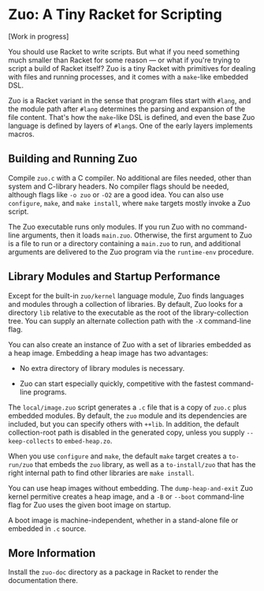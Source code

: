 Zuo: A Tiny Racket for Scripting
================================

[Work in progress]

You should use Racket to write scripts. But what if you need something
much smaller than Racket for some reason — or what if you're trying
to script a build of Racket itself? Zuo is a tiny Racket with
primitives for dealing with files and running processes, and it comes
with a `make`-like embedded DSL.

Zuo is a Racket variant in the sense that program files start with
`#lang`, and the module path after `#lang` determines the parsing and
expansion of the file content. That's how the `make`-like DSL is
defined, and even the base Zuo language is defined by layers of
`#lang`s. One of the early layers implements macros.


Building and Running Zuo
------------------------

Compile `zuo.c` with a C compiler. No additional are files needed,
other than system and C-library headers. No compiler flags should be
needed, although flags like `-o zuo` or `-O2` are a good idea. You can
also use `configure`, `make`, and `make install`, where `make` targets
mostly invoke a Zuo script.

The Zuo executable runs only modules. If you run Zuo with no
command-line arguments, then it loads `main.zuo`. Otherwise, the first
argument to Zuo is a file to run or a directory containing a
`main.zuo` to run, and additional arguments are delivered to the Zuo
program via the `runtime-env` procedure.


Library Modules and Startup Performance
---------------------------------------

Except for the built-in `zuo/kernel` language module, Zuo finds
languages and modules through a collection of libraries. By default,
Zuo looks for a directory `lib` relative to the executable as the root
of the library-collection tree. You can supply an alternate collection
path with the `-X` command-line flag.

You can also create an instance of Zuo with a set of libraries
embedded as a heap image. Embedding a heap image has two advantages:

 * No extra directory of library modules is necessary.

 * Zuo can start especially quickly, competitive with the fastest
   command-line programs.

The `local/image.zuo` script generates a `.c` file that is a copy of
`zuo.c` plus embedded modules. By default, the `zuo` module and its
dependencies are included, but you can specify others with `++lib`. In
addition, the default collection-root path is disabled in the
generated copy, unless you supply `--keep-collects` to
`embed-heap.zo`.

When you use `configure` and `make`, the default `make` target creates
a `to-run/zuo` that embeds the `zuo` library, as well as a
`to-install/zuo` that has the right internal path to find other
libraries are `make install`.

You can use heap images without embedding. The `dump-heap-and-exit`
Zuo kernel permitive creates a heap image, and a `-B` or `--boot`
command-line flag for Zuo uses the given boot image on startup.

A boot image is machine-independent, whether in a stand-alone file or
embedded in `.c` source.


More Information
----------------

Install the `zuo-doc` directory as a package in Racket to render the
documentation there.
